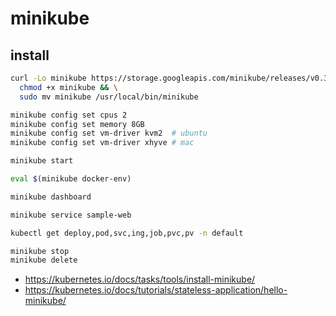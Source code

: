 # minikube

## install

```bash
curl -Lo minikube https://storage.googleapis.com/minikube/releases/v0.30.0/minikube-darwin-amd64 && \
  chmod +x minikube && \
  sudo mv minikube /usr/local/bin/minikube

minikube config set cpus 2
minikube config set memory 8GB
minikube config set vm-driver kvm2  # ubuntu
minikube config set vm-driver xhyve # mac

minikube start

eval $(minikube docker-env)

minikube dashboard

minikube service sample-web

kubectl get deploy,pod,svc,ing,job,pvc,pv -n default

minikube stop
minikube delete
```

* <https://kubernetes.io/docs/tasks/tools/install-minikube/>
* <https://kubernetes.io/docs/tutorials/stateless-application/hello-minikube/>
